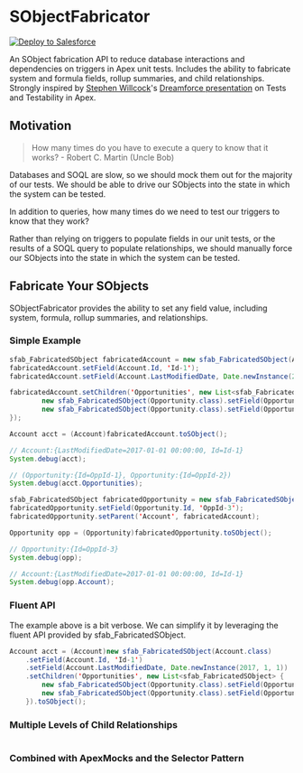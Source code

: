 # SObjectFabricator

[![Deploy to Salesforce](https://raw.githubusercontent.com/afawcett/githubsfdeploy/master/deploy.png)](https://githubsfdeploy.herokuapp.com?owner=mattaddy&repo=SObjectFabricator)

An SObject fabrication API to reduce database interactions and dependencies on triggers in Apex unit tests. Includes the ability to fabricate system and formula fields, rollup summaries, and child relationships. Strongly inspired by [Stephen Willcock](https://github.com/stephenwillcock)'s [Dreamforce presentation](https://www.youtube.com/watch?v=dWertK6Legc) on Tests and Testability in Apex.

## Motivation

> How many times do you have to execute a query to know that it works? - Robert C. Martin (Uncle Bob)

Databases and SOQL are slow, so we should mock them out for the majority of our tests. We should be able to drive our SObjects into the state in which the system can be tested.

In addition to queries, how many times do we need to test our triggers to know that they work?

Rather than relying on triggers to populate fields in our unit tests, or the results of a SOQL query to populate relationships, we should manually force our SObjects into the state in which the system can be tested.

## Fabricate Your SObjects

SObjectFabricator provides the ability to set any field value, including system, formula, rollup summaries, and relationships.

### Simple Example

```java
sfab_FabricatedSObject fabricatedAccount = new sfab_FabricatedSObject(Account.class);
fabricatedAccount.setField(Account.Id, 'Id-1');
fabricatedAccount.setField(Account.LastModifiedDate, Date.newInstance(2017, 1, 1));

fabricatedAccount.setChildren('Opportunities', new List<sfab_FabricatedSObject> {
        new sfab_FabricatedSObject(Opportunity.class).setField(Opportunity.Id, 'OppId-1'),
        new sfab_FabricatedSObject(Opportunity.class).setField(Opportunity.Id, 'OppId-2')
});

Account acct = (Account)fabricatedAccount.toSObject();

// Account:{LastModifiedDate=2017-01-01 00:00:00, Id=Id-1}
System.debug(acct);

// (Opportunity:{Id=OppId-1}, Opportunity:{Id=OppId-2})
System.debug(acct.Opportunities);

sfab_FabricatedSObject fabricatedOpportunity = new sfab_FabricatedSObject(Opportunity.class);
fabricatedOpportunity.setField(Opportunity.Id, 'OppId-3');
fabricatedOpportunity.setParent('Account', fabricatedAccount);

Opportunity opp = (Opportunity)fabricatedOpportunity.toSObject();

// Opportunity:{Id=OppId-3}
System.debug(opp);

// Account:{LastModifiedDate=2017-01-01 00:00:00, Id=Id-1}
System.debug(opp.Account);
```

### Fluent API

The example above is a bit verbose. We can simplify it by leveraging the fluent API provided by sfab_FabricatedSObject.

```java
Account acct = (Account)new sfab_FabricatedSObject(Account.class)
    .setField(Account.Id, 'Id-1')
    .setField(Account.LastModifiedDate, Date.newInstance(2017, 1, 1))
    .setChildren('Opportunities', new List<sfab_FabricatedSObject> {
        new sfab_FabricatedSObject(Opportunity.class).setField(Opportunity.Id, 'OppId-1'), 
        new sfab_FabricatedSObject(Opportunity.class).setField(Opportunity.Id, 'OppId-2')
    }).toSObject();
```

### Multiple Levels of Child Relationships

```java

```

### Combined with ApexMocks and the Selector Pattern

```java

```
